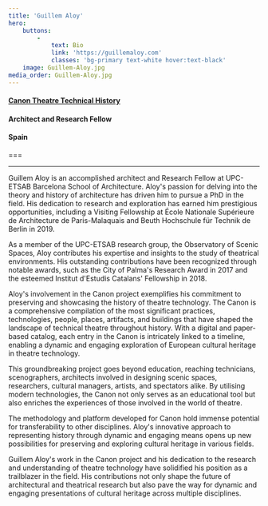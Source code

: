 ```yaml
---
title: 'Guillem Aloy'
hero:
    buttons:
        -
            text: Bio
            link: 'https://guillemaloy.com'
            classes: 'bg-primary text-white hover:text-black'
    image: Guillem-Aloy.jpg
media_order: Guillem-Aloy.jpg
---
```


#### [Canon Theatre Technical History](https://www.canon-timeline.eu/people/guillem-aloy/)
#### Architect and Research Fellow
#### Spain
===
***
Guillem Aloy is an accomplished architect and Research Fellow at UPC-ETSAB Barcelona School of Architecture. Aloy's passion for delving into the theory and history of architecture has driven him to pursue a PhD in the field. His dedication to research and exploration has earned him prestigious opportunities, including a Visiting Fellowship at École Nationale Supérieure de Architecture de Paris-Malaquais and Beuth Hochschule für Technik de Berlin in 2019.

As a member of the UPC-ETSAB research group, the Observatory of Scenic Spaces, Aloy contributes his expertise and insights to the study of theatrical environments. His outstanding contributions have been recognized through notable awards, such as the City of Palma's Research Award in 2017 and the esteemed Institut d'Estudis Catalans' Fellowship in 2018.

Aloy's involvement in the Canon project exemplifies his commitment to preserving and showcasing the history of theatre technology. The Canon is a comprehensive compilation of the most significant practices, technologies, people, places, artifacts, and buildings that have shaped the landscape of technical theatre throughout history. With a digital and paper-based catalog, each entry in the Canon is intricately linked to a timeline, enabling a dynamic and engaging exploration of European cultural heritage in theatre technology.

This groundbreaking project goes beyond education, reaching technicians, scenographers, architects involved in designing scenic spaces, researchers, cultural managers, artists, and spectators alike. By utilising modern technologies, the Canon not only serves as an educational tool but also enriches the experiences of those involved in the world of theatre.

The methodology and platform developed for Canon hold immense potential for transferability to other disciplines. Aloy's innovative approach to representing history through dynamic and engaging means opens up new possibilities for preserving and exploring cultural heritage in various fields.

Guillem Aloy's work in the Canon project and his dedication to the research and understanding of theatre technology have solidified his position as a trailblazer in the field. His contributions not only shape the future of architectural and theatrical research but also pave the way for dynamic and engaging presentations of cultural heritage across multiple disciplines.